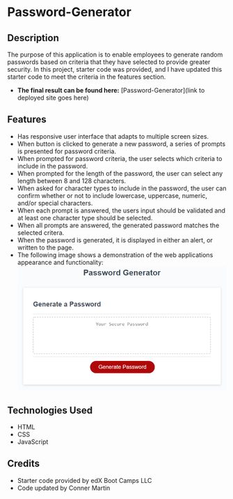 # Password-Generator

## Description

The purpose of this application is to enable employees to generate random passwords based on criteria that they have selected to provide greater security. In this project, starter code was provided, and I have updated this starter code to meet the criteria in the features section.

* **The final result can be found here:** [Password-Generator](link to deployed site goes here)

## Features

* Has responsive user interface that adapts to multiple screen sizes.
* When button is clicked to generate a new password, a series of prompts is presented for password criteria.
* When prompted for password criteria, the user selects which criteria to include in the password.
* When prompted for the length of the password, the user can select any length between 8 and 128 characters.
* When asked for character types to include in the password, the user can confirm whether or not to include lowercase, uppercase, numeric, and/or special characters.
* When each prompt is answered, the users input should be validated and at least one character type should be selected.
* When all prompts are answered, the generated password matches the selected critera.
* When the password is generated, it is displayed in either an alert, or written to the page.
* The following image shows a demonstration of the web applications appearance and functionality:
![applicaiton demo with red button to "Generate Password".](./Assets/03-javascript-homework-demo.png)

## Technologies Used

* HTML
* CSS
* JavaScript

## Credits

* Starter code provided by edX Boot Camps LLC
* Code updated by Conner Martin